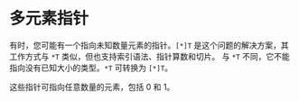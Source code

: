 # 多元素指针

有时，您可能有一个指向未知数量元素的指针。`[*]T` 是这个问题的解决方案，其工作方式与 `*T` 类似，但也支持索引语法、指针算数和切片。
与 `*T` 不同，它不能指向没有已知大小的类型。`*T` 可转换为 `[*]T`。

这些指针可指向任意数量的元素，包括 0 和 1。

